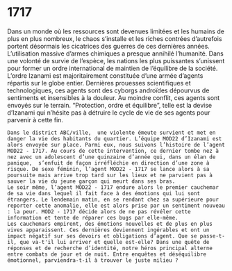 # 1717
Dans un monde où les ressources sont devenues limitées et les humains de plus en plus nombreux, le chaos s’installe et les riches contrées d’autrefois portent désormais les cicatrices des guerres de ces dernières années. L’utilisation massive d’armes chimiques a presque annihilé l’humanité. Dans une volonté de survie de l’espèce, les nations les plus puissantes s’unissent pour former un ordre international de maintien de l’équilibre de la société. L’ordre Izanami est majoritairement constituée d’une armée d’agents répartis sur le globe entier. Dernières prouesses scientifiques et technologiques, ces agents sont des cyborgs androïdes dépourvus de sentiments et insensibles à la douleur. Au moindre conflit, ces agents sont envoyés sur le terrain. “Protection, ordre et équilibre”, telle est la devise d’Izanami qui n’hésite pas à détruire le cycle de vie de ses agents pour parvenir à cette fin.

	Dans le district ABC/ville,  une violente émeute survient et met en danger la vie des habitants du quartier. L’équipe MOD22 d’Izanami est alors envoyée sur place. Parmi eux, nous suivons l’histoire de l’agent MOD22 - 1717. Au cours de cette intervention, ce dernier tombe nez à nez avec un adolescent d’une quinzaine d’année qui, dans un élan de panique,  s’enfuit de façon irréfléchie en direction d’une zone à risque. De sexe féminin, l’agent MOD22 - 1717 se lance alors à sa poursuite mais arrive trop tard sur les lieux et ne parvient pas à sauver la vie du jeune garçon qui meurt dans ses bras.
	Le soir même, l’agent MOD22 - 1717 endure alors le premier cauchemar de sa vie dans lequel il fait face à des émotions qui lui sont étrangers. Le lendemain matin, en se rendant chez sa supérieure pour reporter cette anomalie, elle est alors prise par un sentiment nouveau : la peur. MOD2 - 1717 décide alors de ne pas révéler cette information et tente de réparer ces bugs par elle-même.
	Les cauchemars empirent, des émotions nouvelles et de plus en plus vives apparaissent. Ces dernières deviennent ingérables et ont un impact négatif sur ses devoirs et obligations d’agent. Que se passe-t-il, que va-t'il lui arriver et quelle est-elle? Dans une quête de réponses et de recherche d’identité, notre héros principal alterne entre combats de jour et de nuit. Entre enquêtes et déséquilibre émotionnel, parviendra-t-il à trouver le juste milieu ?

